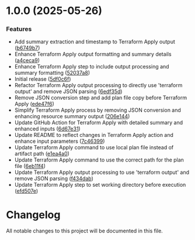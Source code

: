 # 1.0.0 (2025-05-26)


### Features

* Add summary extraction and timestamp to Terraform Apply output ([b6749b7](https://github.com/subhamay-bhattacharyya-gha/tf-apply-action/commit/b6749b7da0c269e5bdf576a22cd81828812e7404))
* Enhance Terraform Apply output formatting and summary details ([a4ceca9](https://github.com/subhamay-bhattacharyya-gha/tf-apply-action/commit/a4ceca9b823f4e20a38e2b0fa97a7c9f0e8bff7a))
* Enhance Terraform Apply step to include output processing and summary formatting ([52037a8](https://github.com/subhamay-bhattacharyya-gha/tf-apply-action/commit/52037a83a49b1c7d7f1bf8cbaac4bdb49498d541))
* Initial release ([5df0c6f](https://github.com/subhamay-bhattacharyya-gha/tf-apply-action/commit/5df0c6f1b1e8b59f3c2565bfc863e6be38e94ee1))
* Refactor Terraform Apply output processing to directly use 'terraform output' and remove JSON parsing ([6edf35d](https://github.com/subhamay-bhattacharyya-gha/tf-apply-action/commit/6edf35d4a0672547b6c875a313c6583d98bc0534))
* Remove JSON conversion step and add plan file copy before Terraform Apply ([ede47f6](https://github.com/subhamay-bhattacharyya-gha/tf-apply-action/commit/ede47f6fa3feb4d9ef1ab83f21ca418061bdd8a9))
* Simplify Terraform Apply process by removing JSON conversion and enhancing resource summary output ([206e144](https://github.com/subhamay-bhattacharyya-gha/tf-apply-action/commit/206e144fbd1c236dcd2297a744df7ae277c05d94))
* Update GitHub Action for Terraform Apply with detailed summary and enhanced inputs ([6d67e31](https://github.com/subhamay-bhattacharyya-gha/tf-apply-action/commit/6d67e31d9413875a14a640b6c9c9da777eb543fd))
* Update README to reflect changes in Terraform Apply action and enhance input parameters ([7c46399](https://github.com/subhamay-bhattacharyya-gha/tf-apply-action/commit/7c46399d018a0e7d547df9b01961f728017688ba))
* Update Terraform Apply command to use local plan file instead of artifact path ([e1ea4a0](https://github.com/subhamay-bhattacharyya-gha/tf-apply-action/commit/e1ea4a06d011331da66c8cb3b91acbca9233b315))
* Update Terraform Apply command to use the correct path for the plan file ([6eb11f4](https://github.com/subhamay-bhattacharyya-gha/tf-apply-action/commit/6eb11f41da44fd4463a6d7c7302fd94af58aba48))
* Update Terraform Apply output processing to use 'terraform output' and remove JSON parsing ([f434dab](https://github.com/subhamay-bhattacharyya-gha/tf-apply-action/commit/f434dabfb002120582c09eab7b41259337f1cc69))
* Update Terraform Apply step to set working directory before execution ([efd507e](https://github.com/subhamay-bhattacharyya-gha/tf-apply-action/commit/efd507e57277e30fbf5731085d62db7b6b03c137))

# Changelog

All notable changes to this project will be documented in this file.
